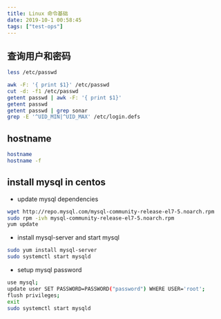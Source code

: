 ```yaml
---
title: Linux 命令基础
date: 2019-10-1 00:58:45
tags: ["test-ops"]
---
```


## 查询用户和密码

```sh
less /etc/passwd
```

```sh
awk -F: '{ print $1}' /etc/passwd
cut -d: -f1 /etc/passwd
getent passwd | awk -F: '{ print $1}'
getent passwd
getent passwd | grep sonar
grep -E '^UID_MIN|^UID_MAX' /etc/login.defs

```

## hostname

```sh
hostname
hostname -f
```
## install mysql in centos

- update mysql dependencies

```sh
wget http://repo.mysql.com/mysql-community-release-el7-5.noarch.rpm
sudo rpm -ivh mysql-community-release-el7-5.noarch.rpm
yum update
```

- install mysql-server and start mysql

```sh
sudo yum install mysql-server
sudo systemctl start mysqld
```

- setup mysql password

```sh
use mysql;
update user SET PASSWORD=PASSWORD("password") WHERE USER='root';
flush privileges;
exit
sudo systemctl start mysqld
```



